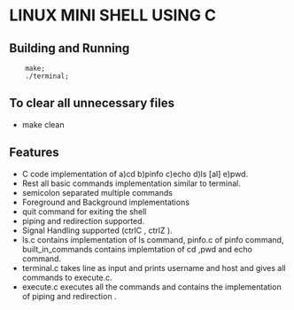 
# LINUX MINI SHELL USING C

## Building and Running

        make;
        ./terminal;
## To clear all unnecessary files
-	make clean

## Features
- C code implementation of
   a)cd  b)pinfo  c)echo  d)ls [al]  e)pwd.
- Rest all basic commands implementation similar to terminal.
- semicolon separated multiple commands
- Foreground and Background implementations
- quit command for exiting the shell
- piping and redirection supported.
- Signal Handling supported (ctrlC , ctrlZ ).
- ls.c contains implementation of ls command, pinfo.c of pinfo command, built_in_commands contains implemtation of cd ,pwd and echo  command.
- terminal.c takes line as input and prints username and host and gives all commands to execute.c.
- execute.c executes all the commands and contains the implementation of piping and redirection .

